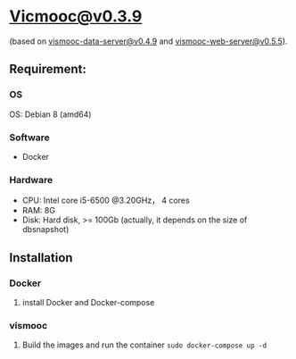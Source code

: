 # Vicmooc@v0.3.9

(based on [vismooc-data-server@v0.4.9](https://github.com/HKUST-VISLab/vismooc-data-server/releases/tag/v0.4.9) and 
[vismooc-web-server@v0.5.5](https://github.com/HKUST-VISLab/vismooc-web-server/releases/tag/v0.5.5)).

## Requirement:

### OS
OS: Debian 8 (amd64)

### Software
- Docker

### Hardware
- CPU: Intel core i5-6500 @3.20GHz， 4 cores
- RAM: 8G
- Disk: Hard disk, >= 100Gb (actually, it depends on the size of dbsnapshot)

## Installation

### Docker
1. install Docker and Docker-compose

### vismooc
1. Build the images and run the container `sudo docker-compose up -d`
